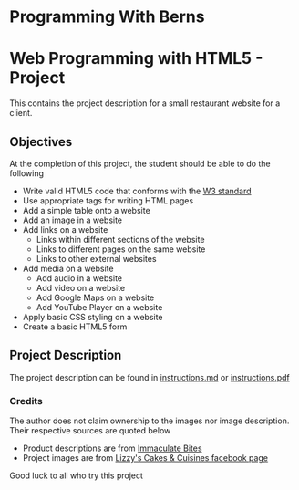 # Programming With Berns
# Web Programming with HTML5 - Project 
This contains the project description for a small restaurant website for a client. 

## Objectives

At the completion of this project, the student should be able to do the following

*   Write valid HTML5 code that conforms with the [W3 standard](https://validator.w3.org/)
*   Use appropriate tags for writing HTML pages
*   Add a simple table onto a website
*   Add an image in a website
*   Add links on a website
    *   Links within different sections of the website
    *   Links to different pages on the same website
    *   Links to other external websites
*   Add media on a website
    *   Add audio in a website
    *   Add video on a website
    *   Add Google Maps on a website
    *   Add YouTube Player on a website
*   Apply basic CSS styling on a website
*   Create a basic HTML5 form

## Project Description
The project description can be found in [instructions.md](instructions.md) or [instructions.pdf](instructions.pdf)


### Credits
The author does not claim ownership to the images nor image description. Their respective sources are quoted below 

- Product descriptions are from [Immaculate Bites](https://www.africanbites.com/)
- Project images are from [Lizzy's Cakes & Cuisines facebook page](https://www.facebook.com/lizzyscakesandcuisine/photos)


Good luck to all who try this project